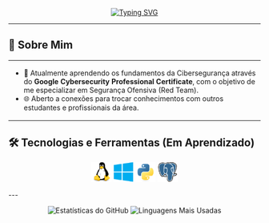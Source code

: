 <p align="center">
  <a href="https://git.io/typing-svg"><img src="https://readme-typing-svg.herokuapp.com?font=Fira+Code&size=30&pause=1000&color=00FF00&background=000000&center=true&vCenter=true&width=1000&lines=Ol%C3%A1%2C+eu+sou+o+Samuel!;Estudante+de+Cybersecurity;Futuro+Profissional+de+Red+Team" alt="Typing SVG" /></a>
</p>

---

## 🎯 Sobre Mim

<table align="center" border="0" cellpadding="0" cellspacing="0">
  <tr border="0">
    <td valign="top">
      <ul>
        <li>🌱 Atualmente aprendendo os fundamentos da Cibersegurança através do <strong>Google Cybersecurity Professional Certificate</strong>, com o objetivo de me especializar em Segurança Ofensiva (Red Team).</li>
        <li>🌐 Aberto a conexões para trocar conhecimentos com outros estudantes e profissionais da área.</li>
      </ul>
    </td>
  </tr>
</table>

## 🛠️ Tecnologias e Ferramentas (Em Aprendizado)

<p align="center">
  <a href="#" rel="noreferrer"><img src="https://raw.githubusercontent.com/devicons/devicon/master/icons/linux/linux-original.svg" alt="Linux" width="40" height="40" title="Linux"/></a>
  <a href="#" rel="noreferrer"><img src="https://raw.githubusercontent.com/devicons/devicon/master/icons/windows8/windows8-original.svg" alt="Windows" width="40" height="40" title="Windows"/></a>
  <a href="#" rel="noreferrer"><img src="https://raw.githubusercontent.com/devicons/devicon/master/icons/python/python-original.svg" alt="Python" width="40" height="40" title="Python"/></a>
  <a href="#" rel="noreferrer"><img src="https://raw.githubusercontent.com/devicons/devicon/master/icons/postgresql/postgresql-original.svg" alt="SQL" width="40" height="40" title="SQL"/></a>
</p>
---

<p align="center">
  <img height="140em" src="https://github-readme-stats.vercel.app/api?username=nan-samu&show_icons=true&theme=dracula&include_all_commits=true&count_private=true" alt="Estatísticas do GitHub" />
  <img height="140em" src="https://github-readme-stats.vercel.app/api/top-langs/?username=nan-samu&layout=compact&langs_count=8&theme=dracula" alt="Linguagens Mais Usadas" />
</p>
